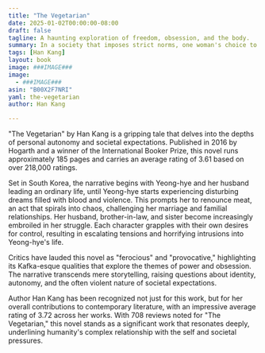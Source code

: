 ```yaml
---
title: "The Vegetarian"
date: 2025-01-02T00:00:00-08:00
draft: false
tagline: A haunting exploration of freedom, obsession, and the body.
summary: In a society that imposes strict norms, one woman's choice to go vegetarian turns her life upside down, leading to dark consequences as she fights against the control of others and her own inner demons. 
tags: [Han Kang]
layout: book
image: ###IMAGE###
image:
  - ###IMAGE###
asin: "B00X2F7NRI"
yaml: the-vegetarian
author: Han Kang

---
```


"The Vegetarian" by Han Kang is a gripping tale that delves into the depths of personal autonomy and societal expectations. Published in 2016 by Hogarth and a winner of the International Booker Prize, this novel runs approximately 185 pages and carries an average rating of 3.61 based on over 218,000 ratings. 

Set in South Korea, the narrative begins with Yeong-hye and her husband leading an ordinary life, until Yeong-hye starts experiencing disturbing dreams filled with blood and violence. This prompts her to renounce meat, an act that spirals into chaos, challenging her marriage and familial relationships. Her husband, brother-in-law, and sister become increasingly embroiled in her struggle. Each character grapples with their own desires for control, resulting in escalating tensions and horrifying intrusions into Yeong-hye's life.

Critics have lauded this novel as "ferocious" and "provocative," highlighting its Kafka-esque qualities that explore the themes of power and obsession. The narrative transcends mere storytelling, raising questions about identity, autonomy, and the often violent nature of societal expectations. 

Author Han Kang has been recognized not just for this work, but for her overall contributions to contemporary literature, with an impressive average rating of 3.72 across her works. With 708 reviews noted for "The Vegetarian," this novel stands as a significant work that resonates deeply, underlining humanity's complex relationship with the self and societal pressures.